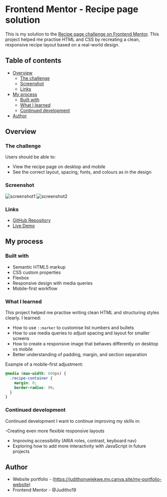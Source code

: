 # Frontend Mentor - Recipe page solution

This is my solution to the [Recipe page challenge on Frontend Mentor](https://www.frontendmentor.io/challenges/recipe-page-KiTsR8QQKm). This project helped me practise HTML and CSS by recreating a clean, responsive recipe layout based on a real-world design.

## Table of contents

- [Overview](#overview)
  - [The challenge](#the-challenge)
  - [Screenshot](#screenshot)
  - [Links](#links)
- [My process](#my-process)
  - [Built with](#built-with)
  - [What I learned](#what-i-learned)
  - [Continued development](#continued-development)
- [Author](#author)

## Overview

### The challenge

Users should be able to:

- View the recipe page on desktop and mobile
- See the correct layout, spacing, fonts, and colours as in the design

### Screenshot

![screenshot1](https://github.com/user-attachments/assets/af6a92f5-1b24-465b-a39d-267c7b1b58b7)
![screenshot2](https://github.com/user-attachments/assets/114b9c9f-c26a-415d-a29c-cd349f7c0675)




### Links

- [GitHub Repository](https://github.com/Juditho19/Recipe_Page)
- [Live Demo](https://juditho19.github.io/Recipe_Page/)

## My process

### Built with

- Semantic HTML5 markup
- CSS custom properties
- Flexbox
- Responsive design with media queries
- Mobile-first workflow

### What I learned

This project helped me practise writing clean HTML and structuring styles clearly. I learned:

- How to use `::marker` to customise list numbers and bullets
- How to use media queries to adjust spacing and layout for smaller screens
- How to create a responsive image that behaves differently on desktop vs mobile
- Better understanding of padding, margin, and section separation

Example of a mobile-first adjustment:

```css
@media (max-width: 600px) {
  .recipe-container {
    margin: 0;
    border-radius: 0%;
  }
}
```


### Continued development

Continued development
I want to continue improving my skills in:

-Creating even more flexible responsive layouts
- Improving accessibility (ARIA roles, contrast, keyboard nav)
- Exploring how to add more interactivity with JavaScript in future projects


## Author

- Website portfolio - (https://judithonyejekwe.my.canva.site/my-portfolio-website)
- Frontend Mentor - @Juditho19




